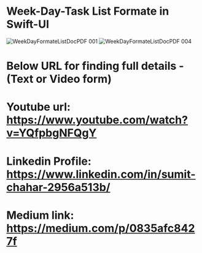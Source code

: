 # Week-Day-Task List Formate in Swift-UI
![WeekDayFormateListDocPDF 001](https://github.com/user-attachments/assets/9d249dc4-77af-4b69-9a66-b43652d6bbe5)
![WeekDayFormateListDocPDF 004](https://github.com/user-attachments/assets/430dc854-c703-4ec3-81a0-d0263ddbc957)

# Below URL for finding full details - (Text or Video form)

# Youtube url: https://www.youtube.com/watch?v=YQfpbgNFQgY

# Linkedin Profile: https://www.linkedin.com/in/sumit-chahar-2956a513b/

# Medium link: https://medium.com/p/0835afc8427f
